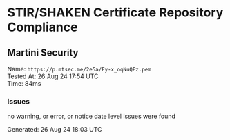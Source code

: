 # STIR/SHAKEN Certificate Repository Compliance

## Martini Security

Name: `https://p.mtsec.me/2e5a/Fy-x_oqNuQPz.pem`\
Tested At: 26 Aug 24 17:54 UTC\
Time: 84ms

### Issues

no warning, or error, or notice date level issues were found

Generated: 26 Aug 24 18:03 UTC